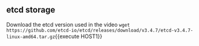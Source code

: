 ## etcd storage

Download the etcd version used in the video 
`wget https://github.com/etcd-io/etcd/releases/download/v3.4.7/etcd-v3.4.7-linux-amd64.tar.gz`{{execute HOST1}}

